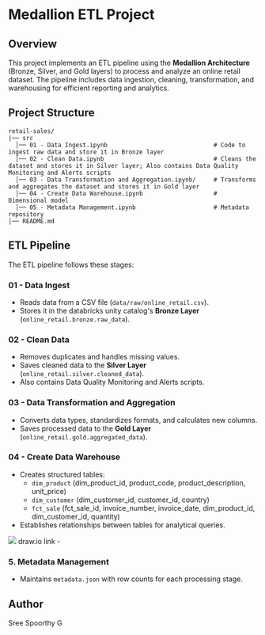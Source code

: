 # Medallion ETL Project

## Overview
This project implements an ETL pipeline using the **Medallion Architecture** (Bronze, Silver, and Gold layers) to process and analyze an online retail dataset. The pipeline includes data ingestion, cleaning, transformation, and warehousing for efficient reporting and analytics.

## Project Structure
```
retail-sales/
|── src
  │── 01 - Data Ingest.ipynb                              # Code to ingest raw data and store it in Bronze layer
  │── 02 - Clean Data.ipynb                               # Cleans the dataset and stores it in Silver layer; Also contains Data Quality Monitoring and Alerts scripts
  │── 03 - Data Transformation and Aggregation.ipynb/     # Transforms and aggregates the dataset and stores it in Gold layer
  │── 04 - Create Data Warehouse.ipynb                    # Dimensional model
  │── 05 - Metadata Management.ipynb                      # Metadata repository
│── README.md
```

## ETL Pipeline
The ETL pipeline follows these stages:

### 01 - Data Ingest
- Reads data from a CSV file (`data/raw/online_retail.csv`).
- Stores it in the databricks unity catalog's **Bronze Layer** (`online_retail.bronze.raw_data`).

### 02 - Clean Data
- Removes duplicates and handles missing values.
- Saves cleaned data to the **Silver Layer** (`online_retail.silver.cleaned_data`).
- Also contains Data Quality Monitoring and Alerts scripts.

### 03 - Data Transformation and Aggregation
- Converts data types, standardizes formats, and calculates new columns.
- Saves processed data to the **Gold Layer** (`online_retail.gold.aggregated_data`).

### 04 - Create Data Warehouse
- Creates structured tables:
  - `dim_product` (dim_product_id, product_code, product_description, unit_price)
  - `dim_customer` (dim_customer_id, customer_id, country)
  - `fct_sale` (fct_sale_id, invoice_number, invoice_date, dim_product_id, dim_customer_id, quantity)
- Establishes relationships between tables for analytical queries.

![](/Volumes/online_retail/bronze/raw/online_retail_erd.JPG)
draw.io link - [](/Volumes/online_retail/bronze/raw/online_retail_erd.drawio)

### 5. Metadata Management
- Maintains `metadata.json` with row counts for each processing stage.

## Author
Sree Spoorthy G